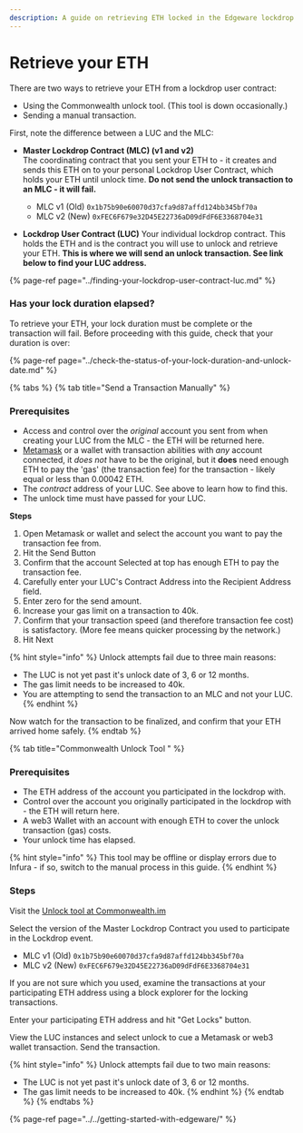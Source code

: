 ```yaml
---
description: A guide on retrieving ETH locked in the Edgeware lockdrop event.
---
```


# Retrieve your ETH

There are two ways to retrieve your ETH from a lockdrop user contract:

* Using the Commonwealth unlock tool. \(This tool is down occasionally.\)
* Sending a manual transaction. 

First,  note the difference between a LUC and the MLC:

* **Master Lockdrop Contract \(MLC\) \(v1 and v2\)**  
   The coordinating contract that you sent your ETH to - it creates and sends this ETH on to your personal Lockdrop User Contract, which holds your ETH until unlock time.  **Do not send the unlock transaction to an MLC - it will fail.**   


  * MLC v1 \(Old\) `0x1b75b90e60070d37cfa9d87affd124bb345bf70a`
  * MLC v2 \(New\) `0xFEC6F679e32D45E22736aD09dFdF6E3368704e31`

  

* **Lockdrop User Contract \(LUC\)** Your individual lockdrop contract. This holds the ETH and is the contract you will use to unlock and retrieve your ETH. **This is where we will send an unlock transaction. See link below to find your LUC address.**

{% page-ref page="../finding-your-lockdrop-user-contract-luc.md" %}

### Has your lock duration elapsed? 

To retrieve your ETH, your lock duration must be complete or the transaction will fail. Before proceeding with this guide, check that your duration is over:

{% page-ref page="../check-the-status-of-your-lock-duration-and-unlock-date.md" %}



{% tabs %}
{% tab title="Send a Transaction Manually" %}
### Prerequisites

* Access and control over the _original_ account you sent from when creating your LUC from the MLC - the ETH will be returned here.
* [Metamask](https://chrome.google.com/webstore/detail/metamask/nkbihfbeogaeaoehlefnkodbefgpgknn) or a wallet with transaction abilities with _any_ account connected, it _does not_ have to be the original, but it **does** need enough ETH to pay the 'gas' \(the transaction fee\) for the transaction - likely equal or less than 0.00042 ETH.
* The _contract_ address of your LUC. See above to learn how to find this. 
* The unlock time must have passed for your LUC. 

**Steps**

1. Open Metamask or wallet and select the account you want to pay the transaction fee from.
2. Hit the Send Button
3. Confirm that the account Selected at top has enough ETH to pay the transaction fee.
4. Carefully enter your LUC's Contract Address into the Recipient Address field.
5. Enter zero for the send amount.
6. Increase your gas limit on a transaction to 40k.
7. Confirm that your transaction speed \(and therefore transaction fee cost\) is satisfactory. \(More fee means quicker processing by the network.\)
8. Hit Next

{% hint style="info" %}
Unlock attempts fail due to three main reasons:  
- The LUC is not yet past it's unlock date of 3, 6 or 12 months.   
- The gas limit needs to be increased to 40k.  
- You are attempting to send the transaction to an MLC and not your LUC.
{% endhint %}

Now watch for the transaction to be finalized, and confirm that your ETH arrived home safely.
{% endtab %}

{% tab title="Commonwealth Unlock Tool " %}
### Prerequisites

* The ETH address of the account you participated in the lockdrop with.
* Control over the account you originally participated in the lockdrop with - the ETH will return here. 
* A web3 Wallet with an account with enough ETH to cover the unlock transaction \(gas\) costs. 
* Your unlock time has elapsed.

{% hint style="info" %}
This tool may be offline or display errors due to Infura - if so, switch to the manual process in this guide.
{% endhint %}

### Steps

Visit the [Unlock tool at Commonwealth.im](https://commonwealth.im/edgeware/unlock)

Select the version of the Master Lockdrop Contract you used to participate in the Lockdrop event. 

* MLC v1 \(Old\) `0x1b75b90e60070d37cfa9d87affd124bb345bf70a`
* MLC v2 \(New\) `0xFEC6F679e32D45E22736aD09dFdF6E3368704e31`

If you are not sure which you used, examine the transactions at your participating ETH address using a block explorer for the locking transactions.

Enter your participating ETH address and hit "Get Locks" button.

View the LUC instances and select unlock to cue a Metamask or web3 wallet transaction. Send the transaction.  

{% hint style="info" %}
Unlock attempts fail due to two main reasons:  
- The LUC is not yet past it's unlock date of 3, 6 or 12 months.   
- The gas limit needs to be increased to 40k.
{% endhint %}
{% endtab %}
{% endtabs %}

{% page-ref page="../../getting-started-with-edgeware/" %}


